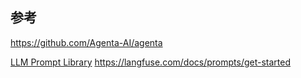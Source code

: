## 参考

https://github.com/Agenta-AI/agenta

[LLM Prompt Library](https://github.com/abilzerian/LLM-Prompt-Library)
https://langfuse.com/docs/prompts/get-started